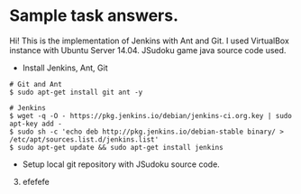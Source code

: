 # Sample task answers.
Hi! This is the implementation of Jenkins with Ant and Git. I used VirtualBox instance with Ubuntu Server 14.04. JSudoku game java source code used.

- Install Jenkins, Ant, Git
```
# Git and Ant
$ sudo apt-get install git ant -y

# Jenkins
$ wget -q -O - https://pkg.jenkins.io/debian/jenkins-ci.org.key | sudo apt-key add -
$ sudo sh -c 'echo deb http://pkg.jenkins.io/debian-stable binary/ > /etc/apt/sources.list.d/jenkins.list'
$ sudo apt-get update && sudo apt-get install jenkins
```
- Setup local git repository with JSudoku source code.
3. efefefe


